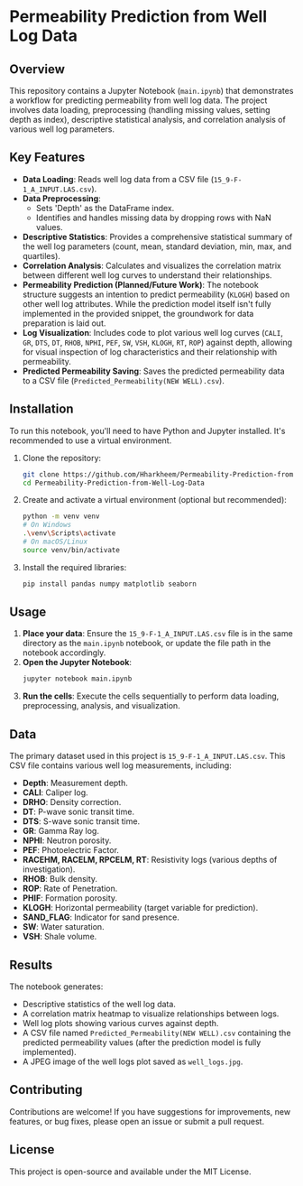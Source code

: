 # Permeability Prediction from Well Log Data

## Overview
This repository contains a Jupyter Notebook (`main.ipynb`) that demonstrates a workflow for predicting permeability from well log data. The project involves data loading, preprocessing (handling missing values, setting depth as index), descriptive statistical analysis, and correlation analysis of various well log parameters.

## Key Features
- **Data Loading**: Reads well log data from a CSV file (`15_9-F-1_A_INPUT.LAS.csv`).
- **Data Preprocessing**:
  - Sets 'Depth' as the DataFrame index.
  - Identifies and handles missing data by dropping rows with NaN values.
- **Descriptive Statistics**: Provides a comprehensive statistical summary of the well log parameters (count, mean, standard deviation, min, max, and quartiles).
- **Correlation Analysis**: Calculates and visualizes the correlation matrix between different well log curves to understand their relationships.
- **Permeability Prediction (Planned/Future Work)**: The notebook structure suggests an intention to predict permeability (`KLOGH`) based on other well log attributes. While the prediction model itself isn't fully implemented in the provided snippet, the groundwork for data preparation is laid out.
- **Log Visualization**: Includes code to plot various well log curves (`CALI`, `GR`, `DTS`, `DT`, `RHOB`, `NPHI`, `PEF`, `SW`, `VSH`, `KLOGH`, `RT`, `ROP`) against depth, allowing for visual inspection of log characteristics and their relationship with permeability.
- **Predicted Permeability Saving**: Saves the predicted permeability data to a CSV file (`Predicted_Permeability(NEW WELL).csv`).

## Installation
To run this notebook, you'll need to have Python and Jupyter installed. It's recommended to use a virtual environment.

1. Clone the repository:
   ```bash
   git clone https://github.com/Hharkheem/Permeability-Prediction-from-Well-Log-Data.git
   cd Permeability-Prediction-from-Well-Log-Data
   ```

2. Create and activate a virtual environment (optional but recommended):
   ```bash
   python -m venv venv
   # On Windows
   .\venv\Scripts\activate
   # On macOS/Linux
   source venv/bin/activate
   ```

3. Install the required libraries:
   ```bash
   pip install pandas numpy matplotlib seaborn
   ```

## Usage
1. **Place your data**: Ensure the `15_9-F-1_A_INPUT.LAS.csv` file is in the same directory as the `main.ipynb` notebook, or update the file path in the notebook accordingly.
2. **Open the Jupyter Notebook**:
   ```bash
   jupyter notebook main.ipynb
   ```
3. **Run the cells**: Execute the cells sequentially to perform data loading, preprocessing, analysis, and visualization.

## Data
The primary dataset used in this project is `15_9-F-1_A_INPUT.LAS.csv`. This CSV file contains various well log measurements, including:
- **Depth**: Measurement depth.
- **CALI**: Caliper log.
- **DRHO**: Density correction.
- **DT**: P-wave sonic transit time.
- **DTS**: S-wave sonic transit time.
- **GR**: Gamma Ray log.
- **NPHI**: Neutron porosity.
- **PEF**: Photoelectric Factor.
- **RACEHM, RACELM, RPCELM, RT**: Resistivity logs (various depths of investigation).
- **RHOB**: Bulk density.
- **ROP**: Rate of Penetration.
- **PHIF**: Formation porosity.
- **KLOGH**: Horizontal permeability (target variable for prediction).
- **SAND_FLAG**: Indicator for sand presence.
- **SW**: Water saturation.
- **VSH**: Shale volume.

## Results
The notebook generates:
- Descriptive statistics of the well log data.
- A correlation matrix heatmap to visualize relationships between logs.
- Well log plots showing various curves against depth.
- A CSV file named `Predicted_Permeability(NEW WELL).csv` containing the predicted permeability values (after the prediction model is fully implemented).
- A JPEG image of the well logs plot saved as `well_logs.jpg`.

## Contributing
Contributions are welcome! If you have suggestions for improvements, new features, or bug fixes, please open an issue or submit a pull request.

## License
This project is open-source and available under the MIT License.
